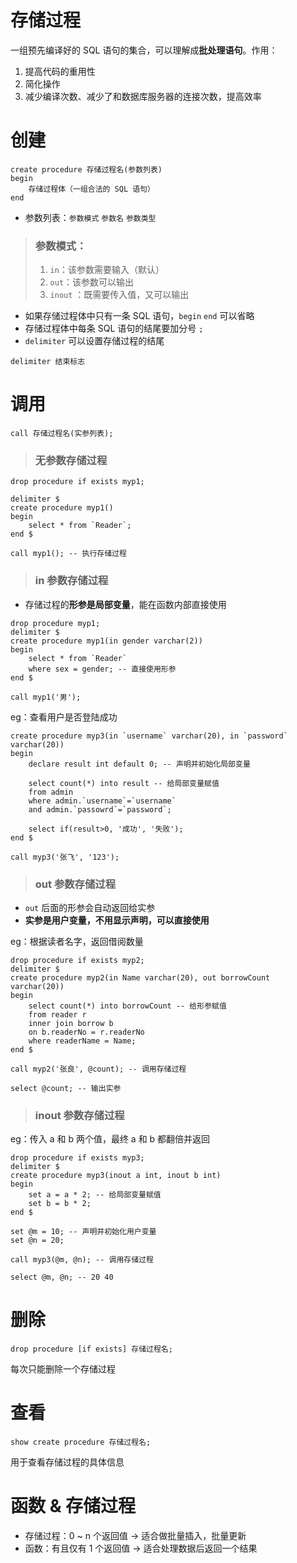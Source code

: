 # 存储过程

一组预先编译好的 SQL 语句的集合，可以理解成**批处理语句**。作用：

1. 提高代码的重用性
2. 简化操作
3. 减少编译次数、减少了和数据库服务器的连接次数，提高效率

# 创建

```mysql
create procedure 存储过程名(参数列表)
begin
	存储过程体（一组合法的 SQL 语句）
end
```

- 参数列表：`参数模式`	`参数名`	`参数类型`

> ### 参数模式：
>
> 1. `in`：该参数需要输入（默认）
> 2. `out`：该参数可以输出
> 3. `inout` ：既需要传入值，又可以输出

- 如果存储过程体中只有一条 SQL 语句，`begin` `end` 可以省略
- 存储过程体中每条 SQL 语句的结尾要加分号 `;`
-  `delimiter` 可以设置存储过程的结尾

```mysql
delimiter 结束标志
```

# 调用

```mysql
call 存储过程名(实参列表);
```

> ### 无参数存储过程

```mysql
drop procedure if exists myp1;

delimiter $
create procedure myp1()
begin
	select * from `Reader`;
end $

call myp1(); -- 执行存储过程
```

> ### in 参数存储过程

- 存储过程的**形参是局部变量**，能在函数内部直接使用

```mysql
drop procedure myp1;
delimiter $
create procedure myp1(in gender varchar(2))
begin
	select * from `Reader` 
    where sex = gender; -- 直接使用形参
end $

call myp1('男');
```

eg：查看用户是否登陆成功

```mysql
create procedure myp3(in `username` varchar(20), in `password` varchar(20))
begin
	declare result int default 0; -- 声明并初始化局部变量

	select count(*) into result -- 给局部变量赋值
	from admin
	where admin.`username`=`username`
	and admin.`passowrd`=`password`;

	select if(result>0, '成功', '失败');
end $

call myp3('张飞', '123');
```

> ### out 参数存储过程

- `out` 后面的形参会自动返回给实参
- **实参是用户变量，不用显示声明，可以直接使用**

eg：根据读者名字，返回借阅数量

```mysql
drop procedure if exists myp2;
delimiter $
create procedure myp2(in Name varchar(20), out borrowCount varchar(20))
begin
	select count(*) into borrowCount -- 给形参赋值
    from reader r
    inner join borrow b
    on b.readerNo = r.readerNo
    where readerName = Name;
end $

call myp2('张良', @count); -- 调用存储过程

select @count; -- 输出实参
```

> ### inout 参数存储过程

eg：传入 a 和 b 两个值，最终 a 和 b 都翻倍并返回

```mysql
drop procedure if exists myp3;
delimiter $
create procedure myp3(inout a int, inout b int)
begin
	set a = a * 2; -- 给局部变量赋值
	set b = b * 2;
end $

set @m = 10; -- 声明并初始化用户变量
set @n = 20;

call myp3(@m, @n); -- 调用存储过程

select @m, @n; -- 20 40
```

# 删除

```mysql
drop procedure [if exists] 存储过程名;
```

每次只能删除一个存储过程

# 查看

```mysql
show create procedure 存储过程名;
```

用于查看存储过程的具体信息

# 函数 & 存储过程

- 存储过程：0 ~ n 个返回值 → 适合做批量插入，批量更新
- 函数：有且仅有 1 个返回值 → 适合处理数据后返回一个结果

